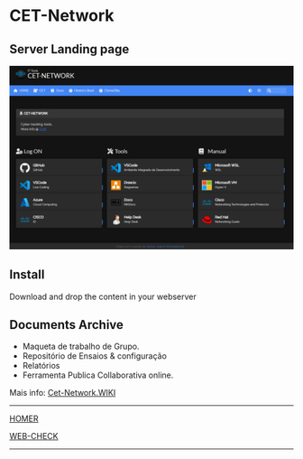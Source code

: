 # CET-Network

## Server Landing page

![Cet-Network](/assets/image/README/Cet-Network.png)

## Install

Download and drop the content in your webserver

## Documents Archive

* Maqueta de trabalho de Grupo.
* Repositório de Ensaios & configuração
* Relatórios
* Ferramenta Publica Collaborativa online.

Mais info: [Cet-Network.WIKI](https://github.com/PGodinho/cet-network/wiki)

---

[HOMER](https://github.com/bastienwirtz/homer)

[WEB-CHECK](https://github.com/lissy93/web-check)

---
